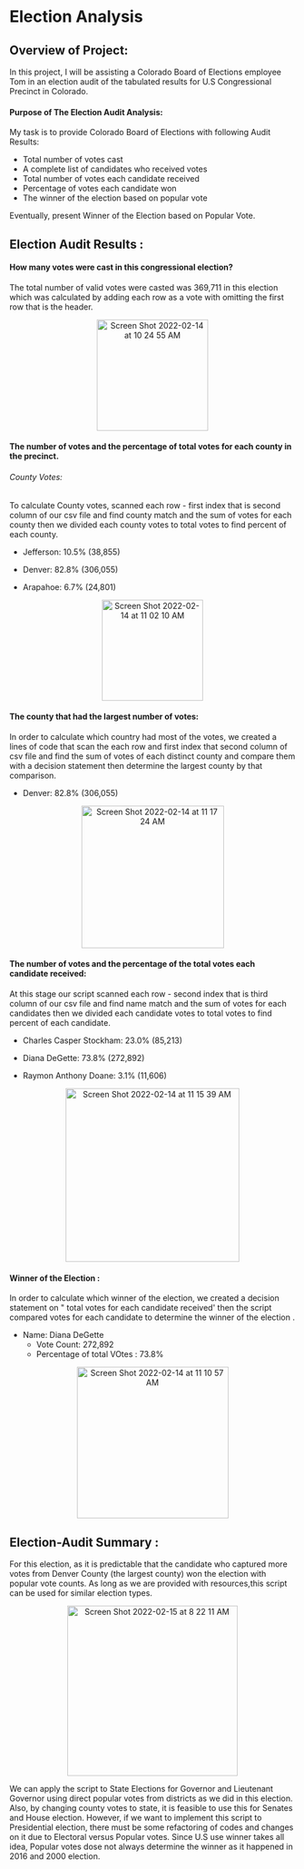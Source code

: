 # Election Analysis

## Overview of Project:

In this project, I will be assisting a Colorado Board of Elections employee Tom in an election audit of the tabulated results for U.S Congressional Precinct in Colorado. 


#### Purpose of The Election Audit Analysis:

My task is to provide Colorado Board of Elections with following Audit Results:
* Total number of votes cast
* A complete list of candidates who received votes
* Total number of votes each candidate received
* Percentage of votes each candidate won
* The winner of the election based on popular vote

Eventually, present Winner of the Election based on Popular Vote. 

## Election Audit Results :

#### How many votes were cast in this congressional election?

The total number of valid votes were casted was 369,711 in this election which was calculated by adding each row as a vote with omitting the first row that is the header. 

<p align= "center">
           <img width="196" alt="Screen Shot 2022-02-14 at 10 24 55 AM" src="https://user-images.githubusercontent.com/98676400/153905985-2ad1f04c-53a6-4360-aeaa-9581cd33c41e.png">
           </p>

#### The number of votes and the percentage of total votes for each county in the precinct.

###### County Votes:
To calculate County votes,  scanned each row - first index that is second column of our csv file and find county match and the sum of votes for each county then we divided each county votes to total votes to find percent of each county. 

* Jefferson: 10.5% (38,855)

* Denver: 82.8% (306,055)

* Arapahoe: 6.7% (24,801)

<p align= "center">
<img width="178" alt="Screen Shot 2022-02-14 at 11 02 10 AM" src="https://user-images.githubusercontent.com/98676400/153911326-e9deb9e2-43eb-43e0-948c-c8acef212793.png">
           </p>


#### The county that had the largest number of votes:

In order to calculate which country had most of  the votes, we created a lines of code that scan the each row and first index that second column of csv file and find the sum of votes of each distinct county and compare them with a decision statement then determine the largest county by that comparison.

* Denver: 82.8% (306,055)

<p align= "center">
<img width="251" alt="Screen Shot 2022-02-14 at 11 17 24 AM" src="https://user-images.githubusercontent.com/98676400/153913525-2e14f680-1077-4b4a-83d4-7c07c7a37d9c.png"></p>

#### The number of votes and the percentage of the total votes each candidate received:

At this stage our script scanned each row - second index that is third column of our csv file and find name match and the sum of votes for each candidates then we divided each candidate votes to total votes to find percent of each candidate. 

* Charles Casper Stockham: 23.0% (85,213)

* Diana DeGette: 73.8% (272,892)

* Raymon Anthony Doane: 3.1% (11,606)

<p align= "center">
<img width="306" alt="Screen Shot 2022-02-14 at 11 15 39 AM" src="https://user-images.githubusercontent.com/98676400/153913339-4cdcabd8-0138-4aa1-84eb-0c9e67eec543.png"></p>

#### Winner of the Election :

In order to calculate which winner of the election, we created a decision statement on " total votes for each candidate received' then the script compared votes for each candidate to determine the winner of the election . 

* Name: Diana DeGette
    * Vote Count: 272,892
    * Percentage of total VOtes : 73.8%


<p align= "center">
<img width="267" alt="Screen Shot 2022-02-14 at 11 10 57 AM" src="https://user-images.githubusercontent.com/98676400/153912458-123c44b0-8cfe-486b-8fdb-9887dd7e74f2.png"> </p>

## Election-Audit Summary :

For this election, as it is predictable that the candidate who captured more votes from Denver County (the largest county) won the election with popular vote counts. As long as we are provided with resources,this script can be used for similar election types. 

<p align="center"> <img width="300" alt="Screen Shot 2022-02-15 at 8 22 11 AM" src="https://user-images.githubusercontent.com/98676400/154081641-bdf09327-5d34-4577-81b2-6f1edf8945e6.png"></p>

We can apply the script to State Elections for Governor and Lieutenant Governor using direct popular votes from districts as we did in this election. Also, by changing county votes to state, it is feasible to use this for Senates and House election. However, if we want to implement this script to Presidential election, there must be some refactoring of codes and changes on it due to Electoral versus Popular votes. Since U.S use winner takes all idea, Popular votes dose not always determine the winner as it happened in 2016 and 2000 election. 





